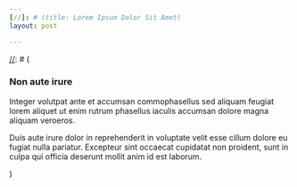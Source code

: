 ```yaml
---
[//]: # (title: Lorem Ipsum Dolor Sit Amet)
layout: post

---
```


[//]: # (<span class="image featured"><img src="{{ site.baseurl }}/assets/images/pic02.jpg" alt=""></span>)
[//]: # (<h3>Non aute irure</h3>
<p>Integer volutpat ante et accumsan commophasellus sed aliquam feugiat lorem aliquet ut enim rutrum phasellus iaculis accumsan dolore magna aliquam veroeros.</p>
<p>Duis aute irure dolor in reprehenderit in voluptate velit esse cillum dolore eu fugiat nulla pariatur. Excepteur sint occaecat cupidatat non proident, sunt in culpa qui officia deserunt mollit anim id est laborum.</p>)
